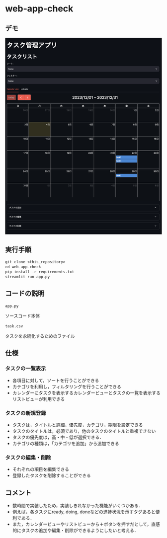 # web-app-check
## デモ
![demo](demo.png)

## 実行手順
```
git clone <this_repository>
cd web-app-check
pip install -r requirements.txt
streamlit run app.py
```
## コードの説明
`app.py`

ソースコード本体

`task.csv`

タスクを永続化するためのファイル

## 仕様

### タスクの一覧表示
 - 各項目に対して，ソートを行うことができる
 - カテゴリを利用し，フィルタリングを行うことができる
 - カレンダーにタスクを表示するカレンダービューとタスクの一覧を表示するリストビューが利用できる

### タスクの新規登録
 - タスクは，タイトルと詳細，優先度，カテゴリ，期限を設定できる
 - タスクのタイトルは，必須であり，他のタスクのタイトルと重複できない
 - タスクの優先度は，高・中・低が選択できる．
 - カテゴリの種類は，「カテゴリを追加」から追加できる

### タスクの編集・削除
- それぞれの項目を編集できる
- 登録したタスクを削除することができる

## コメント
- 数時間で実装したため，実装しきれなかった機能がいくつかある．
- 例えば，各タスクにready, doing, doneなどの進捗状況を示すタグあると便利である．
- また，カレンダービューやリストビューから＋ボタンを押すだとして，直感的にタスクの追加や編集・削除ができるようにしたいと考える．